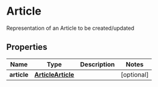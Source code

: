

# Article

Representation of an Article to be created/updated

## Properties

| Name | Type | Description | Notes |
|------------ | ------------- | ------------- | -------------|
|**article** | [**ArticleArticle**](ArticleArticle.md) |  |  [optional] |



